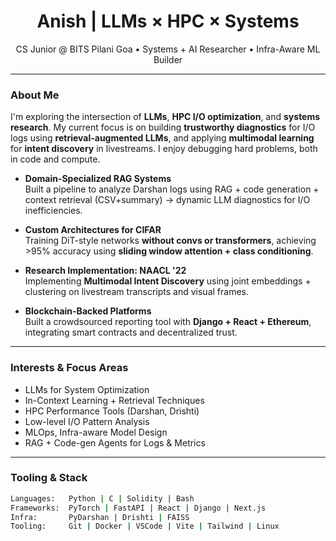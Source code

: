 <h1 align="center">Anish | LLMs × HPC × Systems</h1>

<p align="center">
   CS Junior @ BITS Pilani Goa • Systems + AI Researcher • Infra-Aware ML Builder
</p>

---

###  About Me

I'm exploring the intersection of **LLMs**, **HPC I/O optimization**, and **systems research**. My current focus is on building **trustworthy diagnostics** for I/O logs using **retrieval-augmented LLMs**, and applying **multimodal learning** for **intent discovery** in livestreams. I enjoy debugging hard problems, both in code and compute.

- **Domain-Specialized RAG Systems**  
  Built a pipeline to analyze Darshan logs using RAG + code generation + context retrieval (CSV+summary) → dynamic LLM diagnostics for I/O inefficiencies.

-  **Custom Architectures for CIFAR**  
  Training DiT-style networks **without convs or transformers**, achieving >95% accuracy using **sliding window attention + class conditioning**.

-  **Research Implementation: NAACL '22**  
  Implementing **Multimodal Intent Discovery** using joint embeddings + clustering on livestream transcripts and visual frames.

-  **Blockchain-Backed Platforms**  
  Built a crowdsourced reporting tool with **Django + React + Ethereum**, integrating smart contracts and decentralized trust.

---

###  Interests & Focus Areas

- LLMs for System Optimization
- In-Context Learning + Retrieval Techniques
- HPC Performance Tools (Darshan, Drishti)
- Low-level I/O Pattern Analysis
- MLOps, Infra-aware Model Design
- RAG + Code-gen Agents for Logs & Metrics

---

###  Tooling & Stack

```bash
Languages:   Python | C | Solidity | Bash
Frameworks:  PyTorch | FastAPI | React | Django | Next.js
Infra:       PyDarshan | Drishti | FAISS 
Tooling:     Git | Docker | VSCode | Vite | Tailwind | Linux
